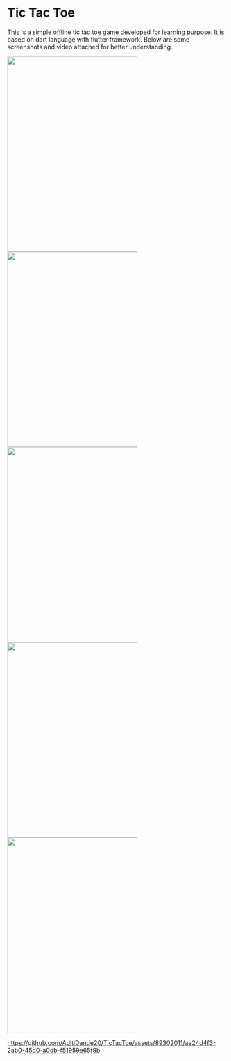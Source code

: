 # Tic Tac Toe

This is a simple offline tic tac toe game developed for learning purpose. It is based on dart language with flutter framework. Below are some screenshots and video attached for better understanding.

<p align="left">
  <img src="https://github.com/AditiDande20/TicTacToe/assets/89302011/ffb1c2c0-9f25-41b9-875d-1a33aad5b9fb" width="300" height="450" title=""><br/>
  <img src="https://github.com/AditiDande20/TicTacToe/assets/89302011/317bdb1f-3d1c-42a9-88d4-3d7630804002" width="300" height="450" title=""><br/>
  <img src="https://github.com/AditiDande20/TicTacToe/assets/89302011/f564a0f0-f4c9-4307-a859-4bb0ddf7c733" width="300" height="450" title=""><br/>
  <img src="https://github.com/AditiDande20/TicTacToe/assets/89302011/7eb1c588-c122-4fdd-a12d-8fb9d472f70e" width="300" height="450" title=""><br/>
  <img src="https://github.com/AditiDande20/TicTacToe/assets/89302011/66c35db1-f972-4c52-b457-d7f29ba16caa" width="300" height="450" title=""><br/>  
</p>


https://github.com/AditiDande20/TicTacToe/assets/89302011/ae24d4f3-2ab0-45d0-a0db-f51959e65f9b

